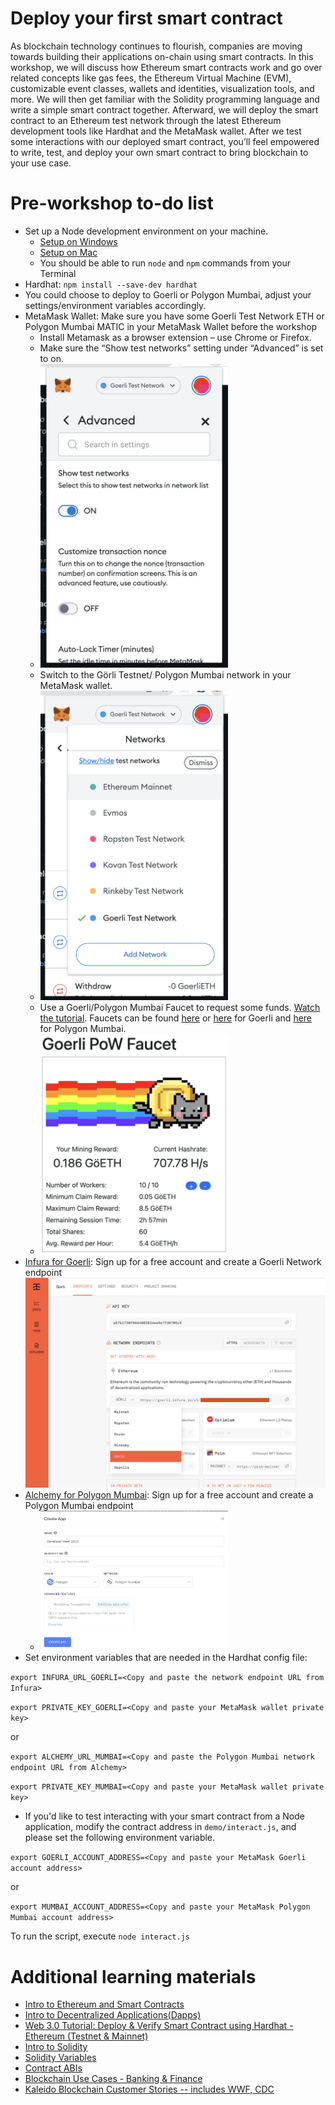 # Deploy your first smart contract

As blockchain technology continues to flourish, companies are moving towards building their applications on-chain using smart contracts. In this workshop, we will discuss how Ethereum smart contracts work and go over related concepts like gas fees, the Ethereum Virtual Machine (EVM), customizable event classes, wallets and identities, visualization tools, and more. We will then get familiar with the Solidity programming language and write a simple smart contract together. Afterward, we will deploy the smart contract to an Ethereum test network through the latest Ethereum development tools like Hardhat and the MetaMask wallet. After we test some interactions with our deployed smart contract, you’ll feel empowered to write, test, and deploy your own smart contract to bring blockchain to your use case.

# Pre-workshop to-do list

- Set up a Node development environment on your machine. 
  * [Setup on Windows](https://docs.microsoft.com/en-us/windows/dev-environment/javascript/nodejs-on-windows)
  * [Setup on Mac](https://progate.com/docs/nodejs-env)
  * You should be able to run `node` and `npm` commands from your Terminal
- Hardhat: `npm install --save-dev hardhat`
- You could choose to deploy to Goerli or Polygon Mumbai, adjust your settings/environment variables accordingly.
- MetaMask Wallet: Make sure you have some Goerli Test Network ETH or Polygon Mumbai MATIC in your MetaMask Wallet before the workshop
  * Install Metamask as a browser extension – use Chrome or Firefox. 
  * Make sure the “Show test networks” setting under “Advanced” is set to on.  
  * <img src="screenshots/showTestNetworks.png" width="300">
  * Switch to the Görli Testnet/ Polygon Mumbai network in your MetaMask wallet. 
  * <img src="screenshots/testNetworks.png" width="300">
  * Use a Goerli/Polygon Mumbai Faucet to request some funds. [Watch the tutorial](https://www.youtube.com/watch?v=nsAuqfAQCag). Faucets can be found [here](https://goerli-faucet.mudit.blog/) or [here](https://goerli-faucet.pk910.de/) for Goerli and [here](https://faucet.polygon.technology/) for Polygon Mumbai.
  * <img src="screenshots/goerliPowFaucet.png" width="300">
- [Infura for Goerli](https://infura.io/login): Sign up for a free account and create a Goerli Network endpoint  
  <img src="screenshots/infura.png" width="800">
- [Alchemy for Polygon Mumbai](https://alchemy.com): Sign up for a free account and create a Polygon Mumbai endpoint
  * <img src="screenshots/polygonmumbairpc.png" width="300">
- Set environment variables that are needed in the Hardhat config file:

```export INFURA_URL_GOERLI=<Copy and paste the network endpoint URL from Infura>```

```export PRIVATE_KEY_GOERLI=<Copy and paste your MetaMask wallet private key>```

or

```export ALCHEMY_URL_MUMBAI=<Copy and paste the Polygon Mumbai network endpoint URL from Alchemy>```

```export PRIVATE_KEY_MUMBAI=<Copy and paste your MetaMask wallet private key>```

- If you'd like to test interacting with your smart contract from a Node application, modify the contract address in `demo/interact.js`, and please set the following environment variable.

```export GOERLI_ACCOUNT_ADDRESS=<Copy and paste your MetaMask Goerli account address>```

or

```export MUMBAI_ACCOUNT_ADDRESS=<Copy and paste your MetaMask Polygon Mumbai account address>```


To run the script, execute ```node interact.js```


# Additional learning materials
- [Intro to Ethereum and Smart Contracts](https://ethereum.org/en/developers/docs/intro-to-ethereum/)
- [Intro to Decentralized Applications(Dapps)](https://ethereum.org/en/developers/docs/dapps/)
- [Web 3.0 Tutorial: Deploy & Verify Smart Contract using Hardhat - Ethereum (Testnet & Mainnet)](https://www.youtube.com/watch?v=0cIkcFspdaE)
- [Intro to Solidity](https://www.geeksforgeeks.org/introduction-to-solidity/)
- [Solidity Variables](https://www.tutorialspoint.com/solidity/solidity_variables.htm)
- [Contract ABIs](https://docs.soliditylang.org/en/v0.5.3/abi-spec.html)
- [Blockchain Use Cases - Banking & Finance](https://www.kaleido.io/industries/banking-and-finance)
- [Kaleido Blockchain Customer Stories -- includes WWF, CDC](https://www.kaleido.io/customer-stories)

